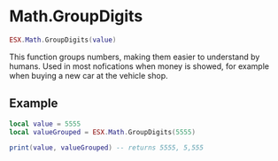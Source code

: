 # Math.GroupDigits

```lua
ESX.Math.GroupDigits(value)
```

This function groups numbers, making them easier to understand by humans. Used in most nofications when money is showed, for example when buying a new car at the vehicle shop.

## Example

```lua
local value = 5555
local valueGrouped = ESX.Math.GroupDigits(5555)

print(value, valueGrouped) -- returns 5555, 5,555
```

